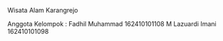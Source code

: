 Wisata Alam Karangrejo

Anggota Kelompok : 
Fadhil Muhammad 162410101108
M Lazuardi Imani 162410101098

